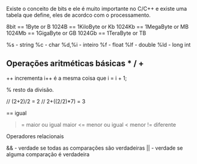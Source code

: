 Existe o conceito de bits e ele é muito importante no C/C++ e existe uma tabela que define, eles de acordco com o processamento.

8bit == 1Byte or B
1024B == 1KiloByte or Kb
1024Kb == 1MegaByte or MB
1024Mb == 1GigaByte or GB
1024Gb == 1TeraByte or TB


%s - string
%c - char
%d,%i - inteiro
%f - float
%lf - double
%ld - long int

Operações aritméticas básicas
 * 
 / 
 +
 -

++ incrementa   i++ é a mesma coisa que i = i + 1;

%  resto da divisão.

// (2+2)/2 = 2
// 2+((2/2)*7) = 3

==   igual
>=   maior ou igual
>   maior
<=   menor ou igual
<   menor
!=   diferente

Operadores relacionais

&&   - verdade se todas as comparações são verdadeiras
||   - verdade se alguma comparação é verdadeira